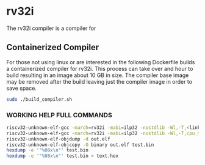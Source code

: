 
# rv32i

The rv32i compiler is a compiler for 



## Containerized Compiler

For those not using linux or are interested in the following Dockerfile builds a containerized compiler for rv32i. This process can take over and hour to build resulting in an image about 10 GB in size. The compiler base image may be removed after the build leaving just the compiler image in order to save space.

``` bash
sudo ./build_compiler.sh
```

### WORKING HELP FULL COMMANDS

``` bash
riscv32-unknown-elf-gcc -march=rv32i -mabi=ilp32 -nostdlib -Wl,-T,<linker-file>.ld -o <program>.elf <program>.c
riscv32-unknown-elf-gcc -march=rv32i -mabi=ilp32 -nostdlib -Wl,-T,cpu_memory.ld,-Map=out.map -o out.elf test.c
riscv32-unknown-elf-objdump -d out.elf
riscv32-unknown-elf-objcopy -O binary out.elf test.bin
hexdump -e '"%08x\n"' test.bin
hexdump -e '"%08x\n"' test.bin > text.hex
```